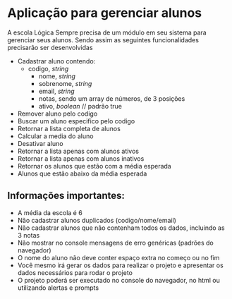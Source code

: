# Aplicação para gerenciar alunos

A escola Lógica Sempre precisa de um módulo em seu sistema para gerenciar seus alunos. Sendo assim as seguintes funcionalidades precisarão ser desenvolvidas

- Cadastrar aluno contendo:
  - codigo, *string*
	- nome, *string*
	- sobrenome, *string*
	- email, *string*
	- notas, sendo um array de números, de 3 posições
	- ativo, *boolean* // padrão true
- Remover aluno pelo codigo
- Buscar um aluno especifico pelo codigo
- Retornar a lista completa de alunos
- Calcular a media do aluno
- Desativar aluno
- Retornar a lista apenas com alunos ativos
- Retornar a lista apenas com alunos inativos
- Retornar os alunos que estão com a média esperada
- Alunos que estão abaixo da média esperada

## Informações importantes:

- A média da escola é 6
- Não cadastrar alunos duplicados (codigo/nome/email)
- Não cadastrar alunos que não contenham todos os dados, incluindo as 3 notas
- Não mostrar no console mensagens de erro genéricas (padrões do navegador)
- O nome do aluno não deve conter espaço extra no começo ou no fim
- Você mesmo irá gerar os dados para realizar o projeto e apresentar os dados necessários para rodar o projeto
- O projeto poderá ser executado no console do navegador, no html ou utilizando alertas e prompts
